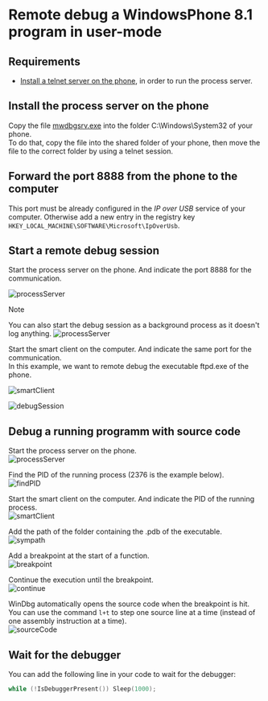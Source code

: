 # Remote debug a WindowsPhone 8.1 program in user-mode

## Requirements

- [Install a telnet server on the phone](../telnetOverUsb/README.md), in order to run the process server.

## Install the process server on the phone

Copy the file [mwdbgsrv.exe](mwdbgsrv.exe) into the folder C:\Windows\System32 of your phone.  
To do that, copy the file into the shared folder of your phone, then move the file to the correct folder by using a telnet session.  

## Forward the port 8888 from the phone to the computer

This port must be already configured in the _IP over USB_ service  of your computer. Otherwise add a new entry in the registry key `HKEY_LOCAL_MACHINE\SOFTWARE\Microsoft\IpOverUsb`.  

## Start a remote debug session

Start the process server on the phone. And indicate the port 8888 for the communication.  

![processServer](Capture01A.PNG)

> [!NOTE]
> You can also start the debug session as a background process as it doesn't log anything.
> ![processServer](Capture01B.PNG)


Start the smart client on the computer. And indicate the same port for the communication.  
In this example, we want to remote debug the executable ftpd.exe of the phone.  

![smartClient](Capture02.PNG)

![debugSession](Capture03.PNG)

## Debug a running programm with source code

Start the process server on the phone.  
![processServer](Capture01A.PNG)

Find the PID of the running process (2376 is the example below).  
![findPID](Capture08.PNG)

Start the smart client on the computer. And indicate the PID of the running process.  
![smartClient](Capture09.PNG)

Add the path of the folder containing the .pdb of the executable.  
![sympath](Capture04.PNG)

Add a breakpoint at the start of a function.  
![breakpoint](Capture05.PNG)

Continue the execution until the breakpoint.  
![continue](Capture06.PNG)

WinDbg automatically opens the source code when the breakpoint is hit.  
You can use the command `l+t` to step one source line at a time (instead of one assembly instruction at a time).  
![sourceCode](Capture07.PNG)

## Wait for the debugger

You can add the following line in your code to wait for the debugger:  

```C
while (!IsDebuggerPresent()) Sleep(1000);
```

